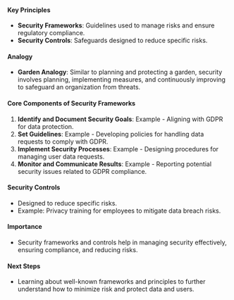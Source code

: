 

#### **Key Principles**
- **Security Frameworks**: Guidelines used to manage risks and ensure regulatory compliance.
- **Security Controls**: Safeguards designed to reduce specific risks.

#### **Analogy**
- **Garden Analogy**: Similar to planning and protecting a garden, security involves planning, implementing measures, and continuously improving to safeguard an organization from threats.

#### **Core Components of Security Frameworks**
1. **Identify and Document Security Goals**: Example - Aligning with GDPR for data protection.
2. **Set Guidelines**: Example - Developing policies for handling data requests to comply with GDPR.
3. **Implement Security Processes**: Example - Designing procedures for managing user data requests.
4. **Monitor and Communicate Results**: Example - Reporting potential security issues related to GDPR compliance.

#### **Security Controls**
- Designed to reduce specific risks.
- Example: Privacy training for employees to mitigate data breach risks.

#### **Importance**
- Security frameworks and controls help in managing security effectively, ensuring compliance, and reducing risks.

#### **Next Steps**
- Learning about well-known frameworks and principles to further understand how to minimize risk and protect data and users.